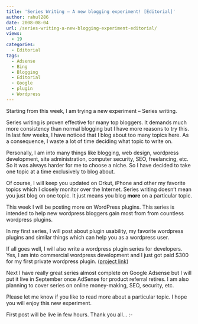 ```yaml
---
title: 'Series Writing – A new blogging experiment! [Editorial]'
author: rahul286
date: 2008-08-04
url: /series-writing-a-new-blogging-experiment-editorial/
views:
  - 19
categories:
  - Editorial
tags:
  - Adsense
  - Bing
  - Blogging
  - Editorial
  - Google
  - plugin
  - Wordpress
---
```

Starting from this week, I am trying a new experiment &#8211; Series writing.

Series writing is proven effective for many top bloggers. It demands much more consistency than normal blogging but I have more reasons to try this. In last few weeks, I have noticed that I blog about too many topics here. As a consequence, I waste a lot of time deciding what topic to write on.

Personally, I am into many things like blogging, web design, wordpress development, site administration, computer security, SEO, freelancing, etc. So it was always harder for me to choose a niche. So I have decided to take one topic at a time exclusively to blog about.

Of course, I will keep you updated on Orkut, iPhone and other my favorite topics which I closely monitor over the Internet. Series writing doesn&#8217;t mean you just blog on one topic. It just means you blog **more** on a particular topic.

This week I will be posting more on WordPress plugins. This series is intended to help new wordpress bloggers gain most from from countless wordpress plugins.

In my first series, I will post about plugin usability, my favorite wordpress plugins and similar things which can help you as a wordpress user.

If all goes well, I will also write a wordpress plugin series for developers. Yes, I am into commercial wordpress development and I just got paid $300 for my first private wordpress plugin. (<a href="https://www.getafreelancer.com/projects/281762.html" onclick="_gaq.push(['_trackEvent', 'outbound-article', 'https://www.getafreelancer.com/projects/281762.html', 'project link']);" >project link</a>)

Next I have really great series almost complete on Google Adsense but I will put it live in September once AdSense for product referral retires. I am also planning to cover series on online money-making, SEO, security, etc.

Please let me know if you like to read more about a particular topic. I hope you will enjoy this new experiment.

First post will be live in few hours. Thank you all&#8230; <img src="http://devilsworkshop.org/wp-includes/images/smilies/simple-smile.png" alt=":-)" class="wp-smiley" style="height: 1em; max-height: 1em;" />
